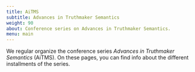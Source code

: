 ```yaml
---
title: AiTMS
subtitle: Advances in Truthmaker Semantics
weight: 90
about: Conference series on Advances in Truthmaker Semantics.
menu: main
---
```


We regular organize the conference series _Advances in Truthmaker Semantics_
(AiTMS). On these pages, you can find info about the different installments of
the series.
